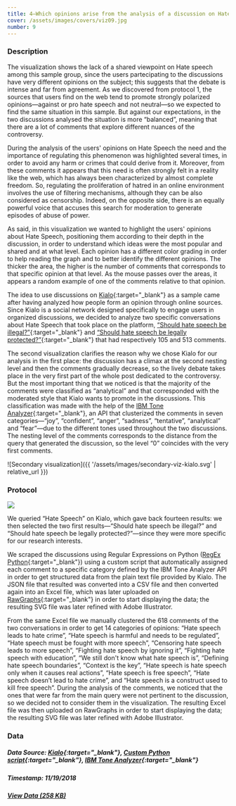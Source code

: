 ```yaml
---
title: 4—Which opinions arise from the analysis of a discussion on Hate Speech about Kialo?
cover: /assets/images/covers/viz09.jpg
number: 9
---
```


### Description 

The visualization shows the lack of a shared viewpoint on Hate speech among this sample group, since the users partecipating to the discussions have very different opinions on the subject; this suggests that the debate is intense and far from agreement. As we discovered from protocol 1, the sources that users find on the web tend to promote strongly polarized opinions—against or pro hate speech and not neutral—so we expected to find the same situation in this sample. But against our expectations, in the two discussions analysed the situation is more “balanced”, meaning that there are a lot of comments that explore different nuances of the controversy.

During the analysis of the users' opinions on Hate Speech the need and the importance of regulating this phenomenon was highlighted several times, in order to avoid any harm or crimes that could derive from it. Moreover, from these comments it appears that this need is often strongly felt in a reality like the web, which has always been characterized by almost complete freedom.
So, regulating the proliferation of hatred in an online environment involves the use of filtering mechanisms, although they can be also considered as censorship. Indeed, on the opposite side, there is an equally powerful voice that accuses this search for moderation to generate episodes of abuse of power.

As said, in this visualization we wanted to highlight the users' opinions about Hate Speech, positioning them according to their depth in the discussion, in order to understand which ideas were the most popular and shared and at what level.
Each opinion has a different color grading in order to help reading the graph and to better identify the different opinions. The thicker the area, the higher is the number of comments that corresponds to that specific opinion at that level. As the mouse passes over the areas, it appears a random example of one of the comments relative to that opinion.

The idea to use discussions on [Kialo](https://kialo.com){:target="_blank"} as a sample came after having analyzed how people form an opinion through online sources. Since Kialo is a social network designed specifically to engage users in organized discussions, we decided to analyze two specific conversations about Hate Speech that took place on the platform, [“Should hate speech be illegal?”](https://www.kialo.com/should-hate-speech-be-illegal-6148/6148.0=6148.1){:target="_blank"} and [“Should hate speech be legally protected?”](https://www.kialo.com/should-hate-speech-be-legally-protected-10134/10134.0=10134.1/=10134.1){:target="_blank"} that had respectively 105 and 513 comments.

The second visualization clarifies the reason why we chose Kialo for our analysis in the first place: the discussion has a climax at the second nesting level and then the comments gradually decrease, so the lively debate takes place in the very first part of the whole post dedicated to the controversy. But the most important thing that we noticed is that the majority of the comments were classified as “analytical” and that corresponded with the moderated style that Kialo wants to promote in the discussions. This classification was made with the help of the [IBM Tone Analyzer](https://www.ibm.com/watson/services/tone-analyzer/){:target="_blank"}, an API that clusterized the comments in seven categories—“joy”, “confident”, “anger”, “sadness”, “tentative”, “analytical” and “fear”—due to the different tones used throughout the two discussions. The nesting level of the comments corresponds to the distance from the query that generated the discussion, so the level “0” coincides with the very first comments. 

![Secondary visualization]({{ '/assets/images/secondary-viz-kialo.svg' | relative_url }})

### Protocol
<img src="{{ '/assets/images/protocols/protocol-09.png' | relative_path }}">

We queried “Hate Speech” on Kialo, which gave back fourteen results: we then selected the two first results—“Should hate speech be illegal?” and “Should hate speech be legally protected?”—since they were more specific for our research interests.

We scraped the discussions using Regular Expressions on Python ([RegEx Python](https://github.com/drivinward/Kialo-Parser){:target="_blank"}) using a custom script that automatically assigned each comment to a specific category defined by the IBM Tone Analyzer API  in order to get structured data from the plain text file provided by Kialo. The JSON file that resulted was converted into a CSV file and then converted again into an Excel file, which was later uploaded on [RawGraphs](https://rawgraphs.io/){:target="_blank"} in order to start displaying the data; the resulting SVG file was later refined with Adobe Illustrator.

From the same Excel file we manually clustered the 618 comments of the two conversations in order to get 14 categories of opinions: “Hate speech leads to hate crime”, “Hate speech is harmful and needs to be regulated”, “Hate speech must be fought with more speech”, “Censoring hate speech leads to more speech”, “Fighting hate speech by ignoring it”, “Fighting hate speech with education”, “We still don't know what hate speech is”, “Defining hate speech boundaries”, “Context is the key”, “Hate speech is hate speech only when it causes real actions”, “Hate speech is free speech”, “Hate speech doesn’t lead to hate crime”, and “Hate speech is a construct used to kill free speech”. During the analysis of the comments, we noticed that the ones that were far from the main query were not pertinent to the discussion, so we decided not to consider them in the visualization. The resulting Excel file was then uploaded on RawGraphs in order to start displaying the data; the resulting SVG file was later refined with Adobe Illustrator.


### Data
##### Data Source: [Kialo](https://kialo.com){:target="_blank"}, [Custom Python script](https://github.com/drivinward/Kialo-Parser){:target="_blank"}, [IBM Tone Analyzer](https://www.ibm.com/watson/services/tone-analyzer/){:target="_blank"}
##### Timestamp: 11/19/2018
##### [View Data (258 KB)](/assets/datasets/4.xlsx)